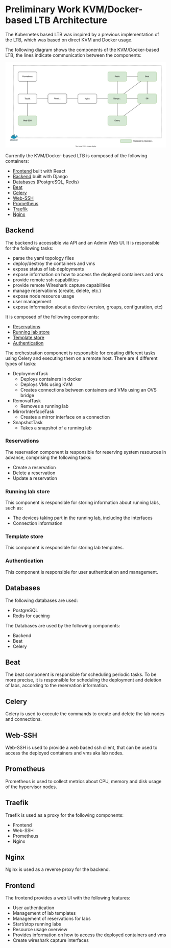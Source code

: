
# Preliminary Work KVM/Docker-based LTB Architecture

The Kubernetes based LTB was inspired by a previous implementation of the LTB, which was based on direct KVM and Docker usage.

The following diagram shows the components of the KVM/Docker-based LTB, the lines indicate communication between the components:

![KVM/Docker LTB Software Stack](../assets/drawings/Old-LTB-Architecture.drawio.svg)

Currently the KVM/Docker-based LTB is composed of the following containers:

- [Frontend](#frontend) built with React
- [Backend](#backend) built with Django
- [Databases](#databases) (PostgreSQL, Redis)
- [Beat](#beat)
- [Celery](#celery)
- [Web-SSH](#web-ssh)
- [Prometheus](#prometheus)
- [Traefik](#traefik)
- [Nginx](#nginx)

## Backend

The backend is accessible via API and an Admin Web UI.
It is responsible for the following tasks:

- parse the yaml topology files
- deploy/destroy the containers and vms
- expose status of lab deployments
- expose information on how to access the deployed containers and vms
- provide remote ssh capabilities
- provide remote Wireshark capture capabilities
- manage reservations (create, delete, etc.)
- expose node resource usage
- user management
- expose information about a device (version, groups, configuration, etc)

It is composed of the following components:

- [Reservations](#reservations)
- [Running lab store](#running-lab-store)
- [Template store](#template-store)
- [Authentication](#authentication)

The orchestration component is responsible for creating different tasks using Celery and executing them on a remote host.
There are 4 different types of tasks:

- DeploymentTask
    - Deploys containers in docker
    - Deploys VMs using KVM
    - Creates connections between containers and VMs using an OVS bridge
- RemovalTask
    - Removes a running lab
- MirrorInterfaceTask
    - Creates a mirror interface on a connection
- SnapshotTask
    - Takes a snapshot of a running lab

### Reservations

The reservation component is responsible for reserving system resources in advance, comprising the following tasks:

- Create a reservation
- Delete a reservation
- Update a reservation

### Running lab store

This component is responsible for storing information about running labs, such as:

- The devices taking part in the running lab, including the interfaces
- Connection information

### Template store

This component is responsible for storing lab templates.

### Authentication

This component is responsible for user authentication and management.

## Databases

The following databases are used:

- PostgreSQL
- Redis for caching

The Databases are used by the following components:

- Backend
- Beat
- Celery

## Beat

The beat component is responsible for scheduling periodic tasks.
To be more precise, it is responsible for scheduling the deployment and deletion of labs, according to the reservation information.

## Celery

Celery is used to execute the commands to create and delete the lab nodes and connections.

## Web-SSH

Web-SSH is used to provide a web based ssh client, that can be used to access the deployed containers and vms aka lab nodes.

## Prometheus

Prometheus is used to collect metrics about CPU, memory and disk usage of the hypervisor nodes.

## Traefik

Traefik is used as a proxy for the following components:

- Frontend
- Web-SSH
- Prometheus
- Nginx

## Nginx

Nginx is used as a reverse proxy for the backend.

## Frontend

The frontend provides a web UI with the following features:

- User authentication
- Management of lab templates
- Management of reservations for labs
- Start/stop running labs
- Resource usage overview
- Provides information on how to access the deployed containers and vms
- Create wireshark capture interfaces
